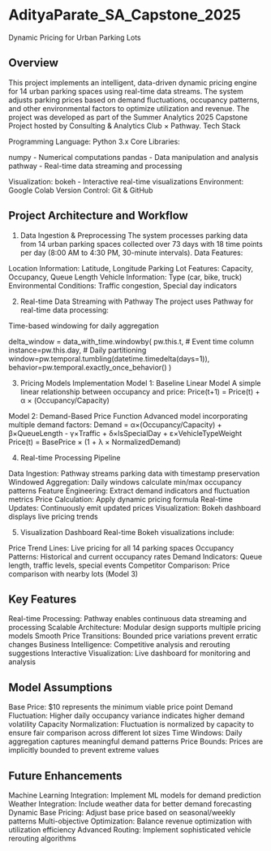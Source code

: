 # AdityaParate_SA_Capstone_2025

Dynamic Pricing for Urban Parking Lots
## Overview
This project implements an intelligent, data-driven dynamic pricing engine for 14 urban parking spaces using real-time data streams. The system adjusts parking prices based on demand fluctuations, occupancy patterns, and other environmental factors to optimize utilization and revenue.
The project was developed as part of the Summer Analytics 2025 Capstone Project hosted by Consulting & Analytics Club × Pathway.
Tech Stack

Programming Language: Python 3.x
Core Libraries:

numpy - Numerical computations
pandas - Data manipulation and analysis
pathway - Real-time data streaming and processing


Visualization: bokeh - Interactive real-time visualizations
Environment: Google Colab
Version Control: Git & GitHub

## Project Architecture and Workflow

1. Data Ingestion & Preprocessing
The system processes parking data from 14 urban parking spaces collected over 73 days with 18 time points per day (8:00 AM to 4:30 PM, 30-minute intervals).
Data Features:

Location Information: Latitude, Longitude
Parking Lot Features: Capacity, Occupancy, Queue Length
Vehicle Information: Type (car, bike, truck)
Environmental Conditions: Traffic congestion, Special day indicators

2. Real-time Data Streaming with Pathway
The project uses Pathway for real-time data processing:

Time-based windowing for daily aggregation

delta_window = data_with_time.windowby(
    pw.this.t,  # Event time column
    instance=pw.this.day,  # Daily partitioning
    window=pw.temporal.tumbling(datetime.timedelta(days=1)),
    behavior=pw.temporal.exactly_once_behavior()
)

3. Pricing Models Implementation
Model 1: Baseline Linear Model
A simple linear relationship between occupancy and price:
Price(t+1) = Price(t) + α × (Occupancy/Capacity)

Model 2: Demand-Based Price Function
Advanced model incorporating multiple demand factors:
Demand = α×(Occupancy/Capacity) + β×QueueLength - γ×Traffic + δ×IsSpecialDay + ε×VehicleTypeWeight
Price(t) = BasePrice × (1 + λ × NormalizedDemand)

4. Real-time Processing Pipeline

Data Ingestion: Pathway streams parking data with timestamp preservation
Windowed Aggregation: Daily windows calculate min/max occupancy patterns
Feature Engineering: Extract demand indicators and fluctuation metrics
Price Calculation: Apply dynamic pricing formula
Real-time Updates: Continuously emit updated prices
Visualization: Bokeh dashboard displays live pricing trends

5. Visualization Dashboard
Real-time Bokeh visualizations include:

Price Trend Lines: Live pricing for all 14 parking spaces
Occupancy Patterns: Historical and current occupancy rates
Demand Indicators: Queue length, traffic levels, special events
Competitor Comparison: Price comparison with nearby lots (Model 3)

## Key Features

Real-time Processing: Pathway enables continuous data streaming and processing
Scalable Architecture: Modular design supports multiple pricing models
Smooth Price Transitions: Bounded price variations prevent erratic changes
Business Intelligence: Competitive analysis and rerouting suggestions
Interactive Visualization: Live dashboard for monitoring and analysis

## Model Assumptions

Base Price: $10 represents the minimum viable price point
Demand Fluctuation: Higher daily occupancy variance indicates higher demand volatility
Capacity Normalization: Fluctuation is normalized by capacity to ensure fair comparison across different lot sizes
Time Windows: Daily aggregation captures meaningful demand patterns
Price Bounds: Prices are implicitly bounded to prevent extreme values

## Future Enhancements

Machine Learning Integration: Implement ML models for demand prediction
Weather Integration: Include weather data for better demand forecasting
Dynamic Base Pricing: Adjust base price based on seasonal/weekly patterns
Multi-objective Optimization: Balance revenue optimization with utilization efficiency
Advanced Routing: Implement sophisticated vehicle rerouting algorithms
